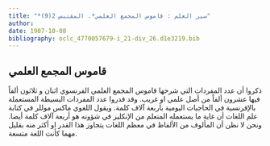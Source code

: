 ```yaml
---
title: "*سير العلم : قاموس المجمع العلمي*. المقتبس 2(9)"
author: 
date: 1907-10-08
bibliography: oclc_4770057679-i_21-div_26.d1e3219.bib
---
```




##  قاموس المجمع العلمي 

 
 ذكروا أن عدد المفردات التي شرحها قاموس المجمع العلمي الفرنسوي  اثنان  و  ثلاثون  ألفاً فيها  عشرون  ألفاً من أصل علمي او غريب. وقد قدروا عدد المفردات البسيطة   المستعملة بالإفرنسية في الحاجيات اليومية بأربعة  آلاف  كلمة. ويقول اللغوي ماكس موللر في كتابة علم اللغات أن غاية ما يستعمله المتعلم من الإنكليز في شؤونه هو  أربعة آلاف  كلمة أيضا. ونحن لا نظن أن المألوف من الألفاظ في معظم اللغات يتجاوز هذا القدر او أكثر منه بقليل مهما كأنت اللغة متسعة. 
